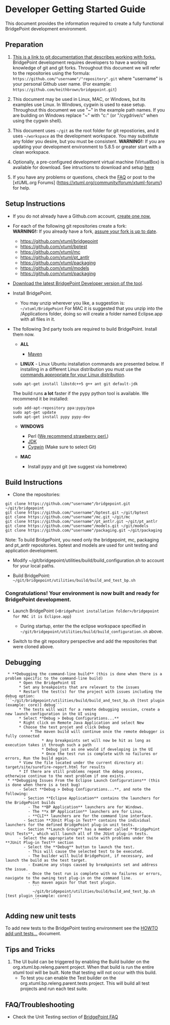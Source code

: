 # Developer Getting Started Guide
This document provides the information required to create a fully functional BridgePoint development environment.  

Preparation 
-----------
1) [This is a link to git documentation that describes working with forks.](https://help.github.com/articles/fork-a-repo/ "fork-a-repo") BridgePoint development requires developers to have a working knowledge of git and git forks. Throughout this document we will refer to the repositories using the formula: ```https://github.com/"username"/"repository".git``` where "username" is your personal Github user name. (For example: ```https://github.com/keithbrown/bridgepoint.git```)

2) This document may be used in Linux, MAC, or Windows, but its examples use Linux. In Windows, cygwin is used to ease setup. Throughout this document we use "~" in the example path names.  If you are building on Windows replace "~" with  "c:" (or "/cygdrive/c" when using the cygwin shell).  

3) This document uses ```~/git``` as the root folder for git repostiories, and it uses ```~/workspace``` as the development workspace. You may substitute any folder you desire, but you must be consistent. 
__WARNING!:__ If you are updating your development environment to 5.8.5  or greater start with a clean workspace.

4) Optionally, a pre-configured development virtual machine (VirtualBox) is available for download. See intructions to download and setup [here](developer-vm-getting-started.md)

5) <a id="help"></a>If you have any problems or questions, check the [FAQ](https://github.com/xtuml/bridgepoint/blob/master/doc-bridgepoint/process/FAQ.md#bpdevelopers) or post to the [xtUML.org Forums] (https://xtuml.org/community/forum/xtuml-forum/) for help.


Setup Instructions
------------

  - If you do not already have a Github.com account, [create one now.](https://github.com/join)

  - For each of the following git repositories create a fork:  
    __WARNING!:__ If you already have a fork, [assure your fork is up to date]( https://help.github.com/articles/merging-an-upstream-repository-into-your-fork).
    - https://github.com/xtuml/bridgepoint
    - https://github.com/xtuml/bptest
    - https://github.com/xtuml/mc
    - https://github.com/xtuml/pt_antlr
    - https://github.com/xtuml/packaging
    - https://github.com/xtuml/models
    - https://github.com/xtuml/packaging
    
  - [Download the latest BridgePoint Developer version of the tool](https://s3.amazonaws.com/xtuml-releases/nightly-build/buildfiles.html "https://s3.amazonaws.com/xtuml-releases/nightly-build/buildfiles.html").
  
  - Install BridgePoint.  
    - You may unzip wherever you like, a suggestion is:  ```~/xtuml/BridgePoint```
      For MAC it is suggested that you unzip into the /Applications folder, doing so will create a folder named Eclipse.app with all files in it.

  - The following 3rd party tools are required to build BridgePoint.  Install them now.    
    - __ALL__  
      - [Maven](https://maven.apache.org/install.html)    

    - __LINUX__ - Linux Ubuntu installation commands are presented below.  If installing in a 
    different Linux distribution you must use the [commands appropriate for your Linux distribution](https://github.com/xtuml/bridgepoint/blob/master/doc-bridgepoint/process/FAQ.md#linux).
    ```
    sudo apt-get install libstdc++5 g++ ant git default-jdk  
    ```  
    The build runs __a lot__ faster if the pypy python tool is available.  We recommend it be installed:
    ```
    sudo add-apt-repository ppa:pypy/ppa
    sudo apt-get update
    sudo apt-get install pypy pypy-dev
    ```   
    - __WINDOWS__
      - Perl ([We recommend strawberry perl.](http://strawberryperl.com/ "strawberry perl"))
      - [JDK](http://www.oracle.com/technetwork/java/javase/downloads/index.html "Oracle JDK")
      - [Cygwin](http://cygwin.com/install.html "Cygwin Install") (Make sure to select Git)
     
    - __MAC__
      - Install pypy and git (we suggest via homebrew)
      
Build Instructions
------------
  - Clone the repositories:
  ```
  git clone https://github.com/"username"/bridgepoint.git ~/git/bridgepoint
  git clone https://github.com/"username"/bptest.git ~/git/bptest
  git clone https://github.com/"username"/mc.git ~/git/mc
  git clone https://github.com/"username"/pt_antlr.git ~/git/pt_antlr
  git clone https://github.com/"username"/models.git ~/git/models
  git clone https://github.com/"username"/packaging.git ~/git/packaging
  ```
  Note:  To build BridgePoint, you need only the bridgepoint, mc, packaging and pt_antlr
  repositories.  bptest and models are used for unit testing and application
  development.

  - Modify ~/git/bridgepoint/utilities/build/build_configuration.sh to account for your local paths.  

  - Build BridgePoint:
  ```~/git/bridgepoint/utilities/build/build_and_test_bp.sh```

### Congratulations!  Your environment is now built and ready for BridgePoint development.

  - Launch BridgePoint (```<BridgePoint installation folder>/bridgepoint for MAC it is Eclipse.app```)
    - During startup, enter the the eclipse workspace specified in  
    ```~/git/bridgepoint/utilities/build/build_configuration.sh``` above.  

  - Switch to the git repository perspective and add the repositories that were cloned above.
  
Debugging   
---------
     * **Debugging the command-line build** (this is done when there is a problem specific to the command-line build)  
          * Open the BridgePoint UI
          * Set any breakpoints that are relevant to the issues
          * Restart the test(s) for the project with issues including the debug option:  ```~/git/bridgepoint/utilities/build/build_and_test_bp.sh [test plugin (example: core)] debug```
          * The tests will wait for a remote debugging session, create a new launch configuration in the UI using
          * Select **Debug > Debug Configurations...**  
          * Right click on Remote Java Application and select New
          * Choose the test projet and click Debug
               * The maven build will continue once the remote debugger is fully connected
                    * Any breakpoints set will now be hit as long as execution takes it through such a path
                    * Debug just as one would if developing in the UI
                    * Once the test run is complete with no failures or errors, Run the build again.
          * View the file located under the current directory at: target/site/surefire-report.html for results  
          * If there are still problems repeat the debug process, otherwise continue to the next problem if one exists.  
     * **Debugging Issues From the Eclipse Launch Configurations** (this is done when there is a test bug)  
          - Select **Debug > Debug Configurations...**, and note the following:
            - Section **Eclipse Application** contains the launchers for the BridgePoint builds
              - The **BP Application** launchers are for Windows.
              - The **x BP Application** launchers are for Linux.
              - **CLI** launchers are for the command line interface.
            - Section **JUnit Plug-in Test** contains the individual launchers for the defined BridgePoint plug-in unit tests.
            - Section **Launch Group** has a member called **BridgePoint Unit Tests**, which will launch all of the JUint plug-in tests.
          - Select the appropriate test suite with problems under the **JUnit Plug-in Test** section
            - Select the **Debug** button to launch the test.
              - This will cause the selected test to be executed.
              - The builder will build BridgePoint, if necessary, and launch the build as the test target.  
              - Examine any stops caused by breakpoints set and address the issue.  
              - Once the test run is complete with no failures or errors, navigate to the owning test plug-in on the command line. 
              - Run maven again for that test plugin.  
                ```
                ~/git/bridgepoint/utilities/build/build_and_test_bp.sh [test plugin (example: core)]
                ```

Adding new unit tests  
----------------  
To add new tests to the BridgePoint testing environment see the [HOWTO add unit tests...](https://github.com/xtuml/bridgepoint/blob/master/doc-bridgepoint/process/HOWTO-add-unit-tests-to-testing-environment.md) document.  

Tips and Tricks
---------------  
1. The UI build can be triggered by enabling the Build builder on the org.xtuml.bp.releng.parent project.  When that build is run the entire xtuml tool will be built.  Note that testing will not occur with this build.  
    * To test you can enable the Test builder on the org.xtuml.bp.releng.parent.tests project.  This will build all test projects and run each test suite.  

FAQ/Troubleshooting
---------------
- Check the Unit Testing section of [BridgePoint FAQ](https://github.com/xtuml/bridgepoint/blob/master/doc-bridgepoint/process/FAQ.md#unittesting) 
